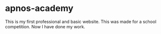 # apnos-academy
This is my first professional and basic website. This was made for a school competition. Now I have done my work.
